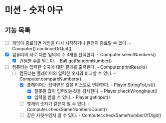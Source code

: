 # 미션 - 숫자 야구

## 기능 목록
- [ ] 게임이 종료되면 게임을 다시 시작하거나 완전히 종료할 수 있다. - Computer().continueOrQuit()
- [x] 컴퓨터의 서로 다른 임의의 수 3개를 선택한다. - Computer.selectNumbers()
    - [x] 랜덤한 수를 받는다. - Ball.getRandomNumber()
- [ ] 컴퓨터는 입력한 숫자에 대한 결과를 출력한다. - Computer.printResult()
    - [ ] 컴퓨터는 플레이어의 입력한 숫자와 비교할 수 있다. - Computer.compareNumbers()
        - [x] 플레이어는 입력받은 값을 리스트로 변환한다. - Player.StringToList()
            - [x] 잘못된 값이 입력되는것을 검사한다. - Player.checkWrongInput()
            - [x] 입력을 받을 수 있다. - Player.getInput()
        - [ ] 몇개의 숫자가 같은지 알 수 있다. - Computer.checkSameNumbersCount()
        - [ ] 같은 자릿수인지 알 수 있다. - Computer.checkSameNumberOfDigit()